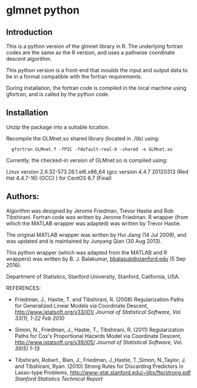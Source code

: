 # glmnet python 

## Introduction

This is a python version of the glmnet library in R. The underlying fortran codes are the same as the R version, and uses a pathwise coordinate descent algorithm. 

This python version is a front-end that moulds the input and output data to be in a format compatible with the fortran requirements. 

During installation, the fortran code is compiled in the local machine using gfortran, and is called by the python code. 

## Installation

Unzip the package into a suitable location.

Recompile the GLMnet.so shared library (located in ./lib) using:

      gfortran GLMnet.f -fPIC -fdefault-real-8 -shared -o GLMnet.so
 
Currently, the checked-in version of GLMnet.so is compiled using:

Linux version 2.6.32-573.26.1.el6.x86_64 (gcc version 4.4.7 20120313 (Red Hat 4.4.7-16) (GCC) ) for CentOS 6.7 (Final)
 
## Authors:

Algorithm was designed by Jerome Friedman, Trevor Hastie and Rob Tibshirani. Fortran code was written by Jerome Friedman. R wrapper (from which the MATLAB wrapper was adapted) was written by Trevor Hastie.

The original MATLAB wrapper was written by Hui Jiang (14 Jul 2009), and was updated and is maintained by Junyang Qian (30 Aug 2013).

This python wrapper (which was adapted from the MATLAB and R wrappers) was written by B. J. Balakumar, bbalasub@stanford.edu (5 Sep 2016).

Department of Statistics, Stanford University, Stanford, California, USA. 

REFERENCES:
* Friedman, J., Hastie, T. and Tibshirani, R. (2008) Regularization Paths for Generalized Linear Models via Coordinate Descent, 
http://www.jstatsoft.org/v33/i01/
*Journal of Statistical Software, Vol. 33(1), 1-22 Feb 2010*
    
* Simon, N., Friedman, J., Hastie, T., Tibshirani, R. (2011) Regularization Paths for Cox's Proportional Hazards Model via Coordinate Descent,
http://www.jstatsoft.org/v39/i05/
*Journal of Statistical Software, Vol. 39(5) 1-13*

* Tibshirani, Robert., Bien, J., Friedman, J.,Hastie, T.,Simon, N.,Taylor, J. and Tibshirani, Ryan. (2010) Strong Rules for Discarding Predictors in Lasso-type Problems,
http://www-stat.stanford.edu/~tibs/ftp/strong.pdf
*Stanford Statistics Technical Report*

